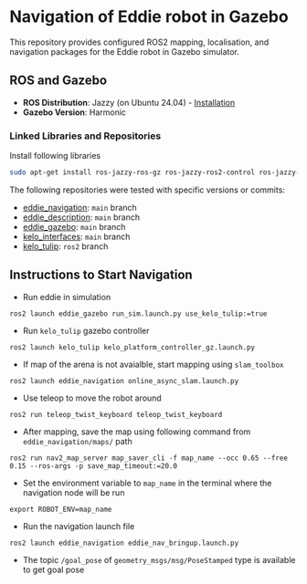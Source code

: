# Navigation of Eddie robot in Gazebo

This repository provides configured ROS2 mapping, localisation, and navigation packages for the Eddie robot in Gazebo
simulator.

## ROS and Gazebo

- **ROS Distribution**: Jazzy (on Ubuntu 24.04) -
  [Installation](https://docs.ros.org/en/jazzy/Installation/Ubuntu-Install-Debs.html)
- **Gazebo Version**: Harmonic


### Linked Libraries and Repositories

Install following libraries
  ```bash
  sudo apt-get install ros-jazzy-ros-gz ros-jazzy-ros2-control ros-jazzy-ros2-controllers libgsl-dev
  ```

The following repositories were tested with specific versions or commits:

- [eddie_navigation](https://github.com/secorolab/eddie_navigation.git): `main` branch
- [eddie_description](https://github.com/secorolab/eddie_description.git): `main` branch
- [eddie_gazebo](https://github.com/secorolab/eddie_gazebo.git): `main` branch
- [kelo_interfaces](https://github.com/secorolab/kelo_interfaces): `main` branch
- [kelo_tulip](https://github.com/secorolab/kelo_tulip): `ros2` branch

## Instructions to Start Navigation

- Run eddie in simulation
```
ros2 launch eddie_gazebo run_sim.launch.py use_kelo_tulip:=true
```

- Run `kelo_tulip` gazebo controller
```
ros2 launch kelo_tulip kelo_platform_controller_gz.launch.py
```

- If map of the arena is not avaialble, start mapping using `slam_toolbox`
```
ros2 launch eddie_navigation online_async_slam.launch.py
```

- Use teleop to move the robot around
```
ros2 run teleop_twist_keyboard teleop_twist_keyboard
```

- After mapping, save the map using following command from `eddie_navigation/maps/` path
```
ros2 run nav2_map_server map_saver_cli -f map_name --occ 0.65 --free 0.15 --ros-args -p save_map_timeout:=20.0
```

- Set the environment variable to `map_name` in the terminal where the navigation node will be run
```
export ROBOT_ENV=map_name
```

- Run the navigation launch file
```
ros2 launch eddie_navigation eddie_nav_bringup.launch.py
```

- The topic `/goal_pose` of `geometry_msgs/msg/PoseStamped` type is available to get goal pose

